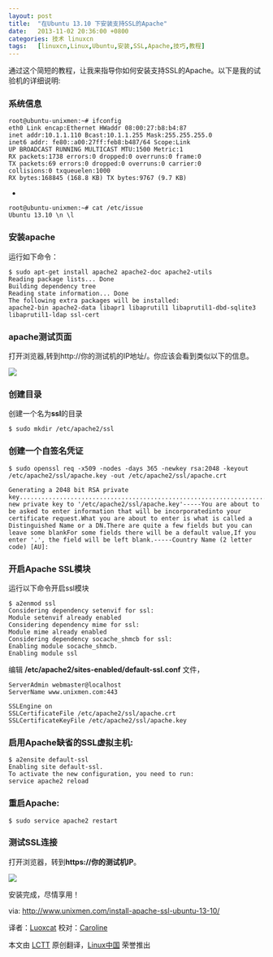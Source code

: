 ```yaml
---
layout: post
title:	"在Ubuntu 13.10 下安装支持SSL的Apache"
date:	2013-11-02 20:36:00 +0800 
categories:	技术 linuxcn 
tags:	[linuxcn,Linux,Ubuntu,安装,SSL,Apache,技巧,教程]
---
```



通过这个简短的教程，让我来指导你如何安装支持SSL的Apache。以下是我的试验机的详细说明:


### **系统信息**



```
root@ubuntu-unixmen:~# ifconfig
eth0 Link encap:Ethernet HWaddr 08:00:27:b8:b4:87
inet addr:10.1.1.110 Bcast:10.1.1.255 Mask:255.255.255.0
inet6 addr: fe80::a00:27ff:feb8:b487/64 Scope:Link
UP BROADCAST RUNNING MULTICAST MTU:1500 Metric:1
RX packets:1738 errors:0 dropped:0 overruns:0 frame:0
TX packets:69 errors:0 dropped:0 overruns:0 carrier:0
collisions:0 txqueuelen:1000
RX bytes:168845 (168.8 KB) TX bytes:9767 (9.7 KB)
```

-



```
root@ubuntu-unixmen:~# cat /etc/issue
Ubuntu 13.10 \n \l
```

### **安装apache**


运行如下命令：



```
$ sudo apt-get install apache2 apache2-doc apache2-utils
Reading package lists... Done
Building dependency tree 
Reading state information... Done
The following extra packages will be installed:
apache2-bin apache2-data libapr1 libaprutil1 libaprutil1-dbd-sqlite3 libaprutil1-ldap ssl-cert
```

### **apache测试页面**


打开浏览器,转到http://你的测试机的IP地址/。你应该会看到类似以下的信息。


![](http://180016988.r.cdn77.net/wp-content/uploads/2013/10/apache2-ubuntu.png) 


### **创建目录**


创建一个名为**ssl**的目录



```
$ sudo mkdir /etc/apache2/ssl
```

### **创建一个自签名凭证**



```
$ sudo openssl req -x509 -nodes -days 365 -newkey rsa:2048 -keyout /etc/apache2/ssl/apache.key -out /etc/apache2/ssl/apache.crt

Generating a 2048 bit RSA private key.......................................................................................+++....................................+++writing new private key to '/etc/apache2/ssl/apache.key'-----You are about to be asked to enter information that will be incorporatedinto your certificate request.What you are about to enter is what is called a Distinguished Name or a DN.There are quite a few fields but you can leave some blankFor some fields there will be a default value,If you enter '.', the field will be left blank.-----Country Name (2 letter code) [AU]:
```

### **开启Apache SSL模块**


运行以下命令开启ssl模块



```
$ a2enmod ssl
Considering dependency setenvif for ssl:
Module setenvif already enabled
Considering dependency mime for ssl:
Module mime already enabled
Considering dependency socache_shmcb for ssl:
Enabling module socache_shmcb.
Enabling module ssl
```

编辑 **/etc/apache2/sites-enabled/default-ssl.conf** 文件，



```
ServerAdmin webmaster@localhost
ServerName www.unixmen.com:443

SSLEngine on
SSLCertificateFile /etc/apache2/ssl/apache.crt
SSLCertificateKeyFile /etc/apache2/ssl/apache.key
```

### **启用Apache缺省的SSL虚拟主机:**



```
$ a2ensite default-ssl
Enabling site default-ssl.
To activate the new configuration, you need to run:
service apache2 reload
```

### **重启Apache:**



```
$ sudo service apache2 restart
```

### **测试SSL连接**


打开浏览器，转到**https://你的测试机IP**。


 ![](/Asserts/Images//attachment/album/201311/02/190707rmnzorkgktmonhoi.png)


安装完成，尽情享用！


 


via: <http://www.unixmen.com/install-apache-ssl-ubuntu-13-10/>


译者：[Luoxcat](https://github.com/Luoxcat) 校对：[Caroline](https://github.com/carolinewuyan)


本文由 [LCTT](https://github.com/LCTT/TranslateProject) 原创翻译，[Linux中国](http://linux.cn/) 荣誉推出
